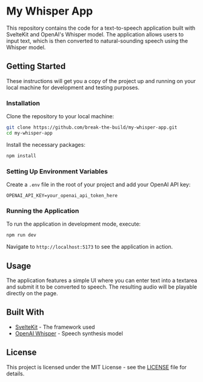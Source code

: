 
# My Whisper App

This repository contains the code for a text-to-speech application built with SvelteKit and OpenAI's Whisper model. The application allows users to input text, which is then converted to natural-sounding speech using the Whisper model.

## Getting Started

These instructions will get you a copy of the project up and running on your local machine for development and testing purposes.

### Installation

Clone the repository to your local machine:

```bash
git clone https://github.com/break-the-build/my-whisper-app.git
cd my-whisper-app
```

Install the necessary packages:

```bash
npm install
```

### Setting Up Environment Variables

Create a `.env` file in the root of your project and add your OpenAI API key:

```plaintext
OPENAI_API_KEY=your_openai_api_token_here
```

### Running the Application

To run the application in development mode, execute:

```bash
npm run dev
```

Navigate to `http://localhost:5173` to see the application in action.

## Usage

The application features a simple UI where you can enter text into a textarea and submit it to be converted to speech. The resulting audio will be playable directly on the page.

## Built With

- [SvelteKit](https://kit.svelte.dev/) - The framework used
- [OpenAI Whisper](https://openai.com/research/whisper) - Speech synthesis model

## License

This project is licensed under the MIT License - see the [LICENSE](LICENSE) file for details.
